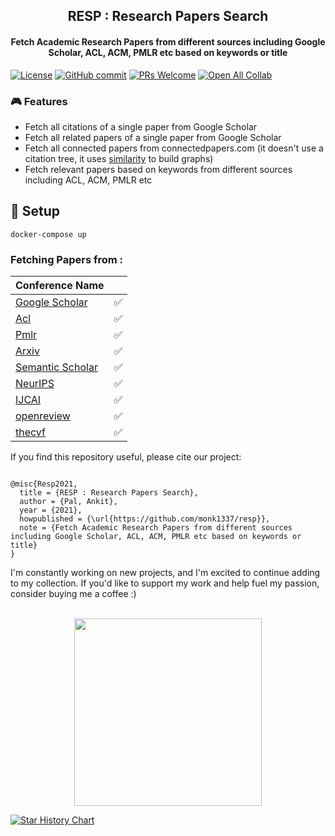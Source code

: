 <h2 align="center">RESP : Research Papers Search </h2>
<h4 align="center"> Fetch Academic Research Papers from different sources including Google Scholar, ACL, ACM, PMLR etc based on keywords or title </h3>

[![License](https://img.shields.io/badge/License-Apache_2.0-blue.svg)](https://opensource.org/licenses/Apache-2.0)
[![GitHub commit](https://img.shields.io/github/last-commit/monk1337/resp)](https://github.com/monk1337/resp/commits/main)
[![PRs Welcome](https://img.shields.io/badge/PRs-welcome-brightgreen.svg?style=flat-square)](http://makeapullrequest.com)
[![Open All Collab](https://colab.research.google.com/assets/colab-badge.svg)](https://colab.research.google.com/drive/188cWcZrBRVGAF3Dp_5uswmLgbBNKSioB?usp=sharing)



### 🎮 Features

- Fetch all citations of a single paper from Google Scholar
- Fetch all related papers of a single paper from Google Scholar
- Fetch all connected papers from connectedpapers.com (it doesn't use a citation tree, it uses [similarity](https://www.connectedpapers.com/about) to build graphs)
- Fetch relevant papers based on keywords from different sources including ACL, ACM, PMLR etc



## 🤖 Setup

```shell
docker-compose up
```






### Fetching Papers from :

| Conference Name |  |
|-------------|-------|
| [Google Scholar](https://scholar.google.com/) | ✅    |
| [Acl](https://aclanthology.org/) | ✅    |
| [Pmlr](https://proceedings.mlr.press/) | ✅    |
| [Arxiv](https://arxiv.org/) | ✅    |
| [Semantic Scholar](https://www.semanticscholar.org/) | ✅    |
| [NeurIPS](https://nips.cc/) | ✅    |
| [IJCAI](https://www.ijcai.org/) | ✅    |
| [openreview](https://openreview.net/) | ✅    |
| [thecvf](https://openaccess.thecvf.com/menu) | ✅    |


If you find this repository useful, please cite our project:

```

@misc{Resp2021,
  title = {RESP : Research Papers Search},
  author = {Pal, Ankit},
  year = {2021},
  howpublished = {\url{https://github.com/monk1337/resp}},
  note = {Fetch Academic Research Papers from different sources including Google Scholar, ACL, ACM, PMLR etc based on keywords or title}
}

```


I'm constantly working on new projects, and I'm excited to continue adding to my collection. If you'd like to support my work and help fuel my passion, consider buying me a coffee :)

<p align="center">
<br>
<a href="https://www.buymeacoffee.com/stoicbatman"><img src="https://github.com/appcraftstudio/buymeacoffee/raw/master/Images/snapshot-bmc-button.png" width="300"></a>
</p>

[![Star History Chart](https://api.star-history.com/svg?repos=monk1337/resp&type=Date)](https://star-history.com/#monk1337/resp&Date)

